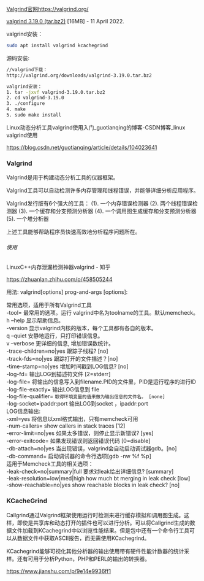 [Valgrind官网https://valgrind.org/](https://valgrind.org/)

[valgrind 3.19.0 (tar.bz2)](https://sourceware.org/pub/valgrind/valgrind-3.19.0.tar.bz2) [16MB] - 11 April 2022.

valgrind安装： 

```bash
sudo apt install valgrind kcachegrind
```

源码安装:

```bash
//valgrind下载：
http://valgrind.org/downloads/valgrind-3.19.0.tar.bz2

valgrind安装：
1. tar -jxvf valgrind-3.19.0.tar.bz2
2. cd valgrind-3.19.0
3. ./configure
4. make
5. sudo make install
```

Linux动态分析工具valgrind使用入门_guotianqing的博客-CSDN博客_linux valgrind使用

https://blog.csdn.net/guotianqing/article/details/104023641

### Valgrind

Valgrind是用于构建动态分析工具的仪器框架。

Valgrind工具可以自动检测许多内存管理和线程错误，并能够详细分析应用程序。

Valgrind发行版有6个强大的工具：
(1). 一个内存错误检测器
(2). 两个线程错误检测器
(3). 一个缓存和分支预测分析器
(4). 一个调用图生成缓存和分支预测分析器
(5). 一个堆分析器

上述工具能够帮助程序员快速高效地分析程序问题所在。

###### 使用

LinuxC++内存泄漏检测神器valgrind - 知乎

https://zhuanlan.zhihu.com/p/458505244

用法: valgrind[options] prog-and-args [options]:  

常用选项，适用于所有Valgrind工具  
-tool= 最常用的选项。运行 valgrind中名为toolname的工具。默认memcheck。 h –help 显示帮助信息。  
-version 显示valgrind内核的版本，每个工具都有各自的版本。  
q –quiet 安静地运行，只打印错误信息。  
v –verbose 更详细的信息, 增加错误数统计。  
-trace-children=no|yes 跟踪子线程? [no]  
-track-fds=no|yes 跟踪打开的文件描述？[no]  
-time-stamp=no|yes 增加时间戳到LOG信息? [no]  
-log-fd= 输出LOG到描述符文件 [2=stderr]  
-log-file= 将输出的信息写入到filename.PID的文件里，PID是运行程序的进行ID  
-log-file-exactly= 输出LOG信息到 file  
-log-file-qualifier= `取得环境变量的值来做为输出信息的文件名。 [none]`  
-log-socket=ipaddr:port 输出LOG到socket ，ipaddr:port  
LOG信息输出:  
-xml=yes 将信息以xml格式输出，只有memcheck可用  
-num-callers= show callers in stack traces [12]  
-error-limit=no|yes 如果太多错误，则停止显示新错误? [yes]  
-error-exitcode= 如果发现错误则返回错误代码 [0=disable]  
-db-attach=no|yes 当出现错误，valgrind会自动启动调试器gdb。[no]  
-db-command= 启动调试器的命令行选项[gdb -nw %f %p]  
适用于Memcheck工具的相关选项：  
-leak-check=no|summary|full 要求对leak给出详细信息? [summary]  
-leak-resolution=low|med|high how much bt merging in leak check [low]  
-show-reachable=no|yes show reachable blocks in leak check? [no]

### KCacheGrind

Callgrind通过Valgrind框架使用运行时检测来进行缓存模拟和调用图生成。这样，即使是共享库和动态打开的插件也可以进行分析。可以将Callgrind生成的数据文件加载到KCachegrind中以浏览性能结果。但是包中还有一个命令行工具可以从数据文件中获取ASCII报告，而无需使用KCachegrind。

KCachegrind能够可视化其他分析器的输出使用带有硬件性能计数器的统计采样。还有可用于分析Python，PHP和PERL的输出的转换器。

https://www.jianshu.com/p/9e14e9936ff1

